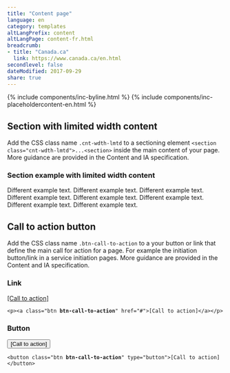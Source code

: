 ```yaml
---
title: "Content page"
language: en
category: templates
altLangPrefix: content
altLangPage: content-fr.html
breadcrumb:
- title: "Canada.ca"
  link: https://www.canada.ca/en.html
secondlevel: false
dateModified: 2017-09-29
share: true
---
```

{% include components/inc-byline.html %}
{% include components/inc-placeholdercontent-en.html %}
<h2 id="cnt-wdth-lmtd">Section with limited width content</h2>
<p>Add the CSS class name <code>.cnt-wdth-lmtd</code> to a sectioning element <code>&lt;section class="cnt-wdth-lmtd"&gt;...&lt;section&gt;</code> inside the main content of your page. More guidance are provided in the Content and IA specification.</p>
<section class="cnt-wdth-lmtd">
	<h3>Section example with limited width content</h3>
	<p>Different example text. Different example text. Different example text. Different example text. Different example text. Different example text. Different example text. Different example text.</p>
</section>
<h2 id="call-to-action">Call to action button</h2>
<p>Add the CSS class name <code>.btn-call-to-action</code> to a your button or link that define the main call for action for a page. For example the initiation button/link in a service initiation pages. More guidance are provided in the Content and IA specification.</p>
<div class="row">
	<div class="col-sm-6">
		<h3>Link</h3>
		<p class="mrgn-bttm-0"><a class="btn btn-call-to-action" href="#">[Call to action]</a></p>
		<pre><code>&lt;p&gt;&lt;a class="btn <strong>btn-call-to-action</strong>" href="#"&gt;[Call to action]&lt;/a&gt;&lt;/p&gt;</code></pre>
	</div>
	<div class="col-sm-6">
		<h3>Button</h3>
		<button class="btn btn-call-to-action" type="button">[Call to action]</button>
		<pre><code>&lt;button class="btn <strong>btn-call-to-action</strong>" type="button"&gt;[Call to action]&lt;/button&gt;</code></pre>
	</div>
</div>
